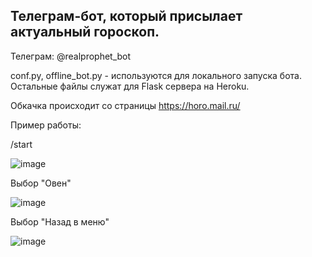 ## Телеграм-бот, который присылает актуальный гороскоп.

Телеграм: @realprophet_bot

conf.py, offline_bot.py - используются для локального запуска бота.
Остальные файлы служат для Flask сервера на Heroku.

Обкачка происходит со страницы https://horo.mail.ru/


Пример работы:

/start

![image](https://user-images.githubusercontent.com/42929213/125284246-e5936480-e321-11eb-8850-429eaac4b244.png)

Выбор "Овен"

![image](https://user-images.githubusercontent.com/42929213/125284263-e9bf8200-e321-11eb-8822-2601bf5edc35.png)

Выбор "Назад в меню"

![image](https://user-images.githubusercontent.com/42929213/125284224-ddd3c000-e321-11eb-9dbc-ea1a084ff985.png)
